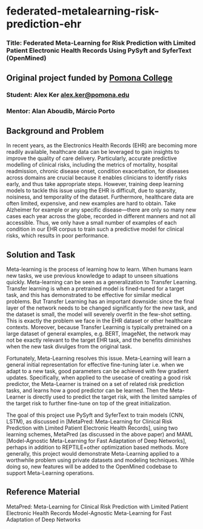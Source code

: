 # federated-metalearning-risk-prediction-ehr

### Title: Federated Meta-Learning for Risk Prediction with Limited Patient Electronic Health Records Using PySyft and SyferText (OpenMined)
## Original project funded by [Pomona College](https://www.pomona.edu) 
### Student: Alex Ker alex.ker@pomona.edu
### Mentor: Alan Aboudib, Márcio Porto

## Background and Problem

In recent years, as the Electronics Health Records (EHR) are becoming more readily available, healthcare data can be leveraged to gain insights to improve the quality of care delivery. Particularly, accurate predictive modelling of clinical risks, including the metrics of mortality, hospital readmission, chronic disease onset, condition exacerbation, for diseases across domains are crucial because it enables clinicians to identify risks early, and thus take appropriate steps.
However, training deep learning models to tackle this issue using the EHR is difficult, due to sparsity, noisiness, and temporality of the dataset. Furthermore, healthcare data are often limited, expensive, and new examples are hard to obtain. Take Alzheimer for example or any specific disease—there are only so many new cases each year across the globe, recorded in different manners and not all accessible. Thus, we only have a small number of examples of each condition in our EHR corpus to train such a predictive model for clinical risks, which results in poor performance.

## Solution and Task

Meta-learning is the process of learning how to learn. When humans learn new tasks, we use previous knowledge to adapt to unseen situations quickly. Meta-learning can be seen as a generalization to Transfer Learning. Transfer learning is when a pretrained model is fined-tuned for a target task, and this has demonstrated to be effective for similar medical problems. But Transfer Learning has an important downside: since the final layer of the network needs to be changed significantly for the new task, and the dataset is small, the model will severely overfit in the few-shot setting. This is exactly the problem we face in the EHR dataset or other healthcare contexts. Moreover, because Transfer Learning is typically pretrained on a large dataset of general examples, e.g. BERT, ImageNet, the network may not be exactly relevant to the target EHR task, and the benefits diminishes when the new task divulges from the original task.

Fortunately, Meta-Learning resolves this issue. Meta-Learning will learn a general initial representation for effective fine-tuning later i.e. when we adapt to a new task, good parameters can be achieved with few gradient updates. Specifically, when applied to the usecase of creating a good risk predictor, the Meta-Learner is trained on a set of related risk prediction tasks, and learns how a good predictor can be learned. Then the Meta-Learner is directly used to predict the target risk, with the limited samples of the target risk to further fine-tune on top of the great initialization.

The goal of this project use PySyft and SyferText to train models (CNN, LSTM), as discussed in [MetaPred: Meta-Learning for Clinical Risk Prediction with Limited Patient Electronic Health Records], using two learning schemes, MetaPred (as discussed in the above paper) and MAML [Model-Agnostic Meta-Learning for Fast Adaptation of Deep Networks], perhaps in addition to REPTILE+other optimization based methods. More generally, this project would demonstrate Meta-Learning applied to a worthwhile problem using private datasets and modeling techniques. While doing so, new features will be added to the OpenMined codebase to support Meta-Learning operations.

## Reference Material

MetaPred: Meta-Learning for Clinical Risk Prediction with Limited Patient Electronic Health Records
Model-Agnostic Meta-Learning for Fast Adaptation of Deep Networks